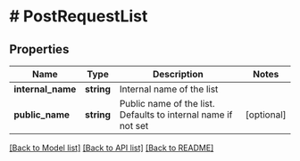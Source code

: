 # # PostRequestList

## Properties

Name | Type | Description | Notes
------------ | ------------- | ------------- | -------------
**internal_name** | **string** | Internal name of the list |
**public_name** | **string** | Public name of the list. Defaults to internal name if not set | [optional]

[[Back to Model list]](../../README.md#models) [[Back to API list]](../../README.md#endpoints) [[Back to README]](../../README.md)
